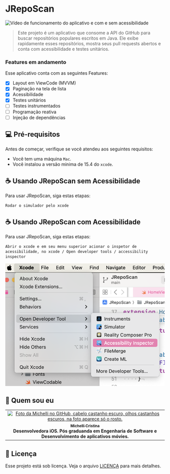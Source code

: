 # JRepoScan

<img src="gif-repo.gif" alt="Vídeo de funcionamento do aplicativo e com e sem acessibilidade">

> Este projeto é um aplicativo que consome a API do GitHub para buscar repositórios populares escritos em Java. Ele exibe rapidamente esses repositórios, mostra seus pull requests abertos e conta com acessibilidade e testes unitários.

### Features em andamento

Esse aplicativo conta com as seguintes Features:

- [x] Layout em ViewCode (MVVM)
- [x] Paginação na tela de lista
- [x] Acessibilidade
- [x] Testes unitários
- [ ] Testes instrumentados
- [ ] Programação reativa
- [ ] Injeção de dependências

## 💻 Pré-requisitos

Antes de começar, verifique se você atendeu aos seguintes requisitos:

- Você tem uma máquina `Mac`.
- Você instalou a versão minima de 15.4 do `xcode`.

## ☕ Usando JRepoScan sem Acessibilidade

Para usar JRepoScan, siga estas etapas:

```
Rodar o simulador pelo xcode
```

## ☕ Usando JRepoScan com Acessibilidade

Para usar JRepoScan, siga estas etapas:

```
Abrir o xcode e em seu menu superior acionar o inspetor de acessibilidade, no xcode / Open developer tools / accessibility inspector

```
<img src="example.png" alt="Imagem mostrando onde fica o inspetor de acessibilidade">

## 🤝 Quem sou eu

<table>
  <tr>
    <td align="center">
      <a href="#" title="defina o título do link">
        <img src="https://avatars.githubusercontent.com/u/46427993?v=4" width="100px;" alt="Foto da Michelli no GitHub, cabelo castanho escuro, olhos castanhos escuros, na foto aparece só o rosto."/><br>
        <sub>
          <b>Michelli Cristina</b>
        </sub>
        </a>
        <div>
          <b>Desenvolvedora iOS. Pós graduanda em Engenharia de Software e Desenvolvimento de aplicativos móvies.</b>
        </div>
    </td>
  </tr>
</table>

## 📝 Licença

Esse projeto está sob licença. Veja o arquivo [LICENÇA](LICENSE.md) para mais detalhes.

